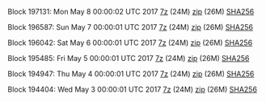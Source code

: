 Block 197131: Mon May  8 00:00:02 UTC 2017 [7z](https://transfer.sh/G5vpp/bootstrap.dat.20170508.7z) (24M) [zip](https://transfer.sh/8mSlK/bootstrap.dat.20170508.zip) (26M) [SHA256](https://transfer.sh/4ql1z/sha256.txt)

Block 196587: Sun May  7 00:00:01 UTC 2017 [7z](https://transfer.sh/t8Pfl/bootstrap.dat.20170507.7z) (24M) [zip](https://transfer.sh/3sbKZ/bootstrap.dat.20170507.zip) (26M) [SHA256](https://transfer.sh/W14wG/sha256.txt)

Block 196042: Sat May  6 00:00:01 UTC 2017 [7z](https://transfer.sh/QQyxn/bootstrap.dat.20170506.7z) (24M) [zip](https://transfer.sh/dvDql/bootstrap.dat.20170506.zip) (26M) [SHA256](https://transfer.sh/CXwLa/sha256.txt)

Block 195485: Fri May  5 00:00:01 UTC 2017 [7z](https://transfer.sh/DawdA/bootstrap.dat.20170505.7z) (24M) [zip](https://transfer.sh/Tdn1p/bootstrap.dat.20170505.zip) (26M) [SHA256](https://transfer.sh/nLCJy/sha256.txt)

Block 194947: Thu May  4 00:00:01 UTC 2017 [7z](https://transfer.sh/9Qz9m/bootstrap.dat.20170504.7z) (24M) [zip](https://transfer.sh/A7SvA/bootstrap.dat.20170504.zip) (26M) [SHA256](https://transfer.sh/4iDU9/sha256.txt)

Block 194404: Wed May  3 00:00:01 UTC 2017 [7z](https://transfer.sh/be4Jl/bootstrap.dat.20170503.7z) (24M) [zip](https://transfer.sh/hVveR/bootstrap.dat.20170503.zip) (26M) [SHA256](https://transfer.sh/BUX5c/sha256.txt)
